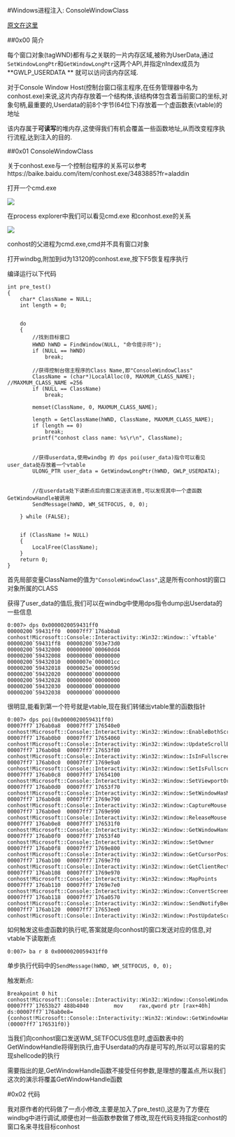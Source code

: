 #Windows进程注入:  ConsoleWindowClass

[原文在这里](https://modexp.wordpress.com/2018/09/12/process-injection-user-data/)

##0x00 简介

每个窗口对象(tagWND)都有与之关联的一片内存区域,被称为UserData,通过`SetWindowLongPtr`和`GetWindowLongPtr`这两个API,并指定nIndex成员为 **GWLP_USERDATA ** 就可以访问该内存区域.

对于Console Window Host(控制台窗口宿主程序,在任务管理器中名为conhost.exe)来说,这片内存存放着一个结构体,该结构体包含着当前窗口的坐标,对象句柄,最重要的,Userdata的前8个字节(64位下)存放着一个虚函数表(vtable)的地址

该内存属于**可读写**的堆内存,这使得我们有机会覆盖一些函数地址,从而改变程序执行流程,达到注入的目的.


##0x01 ConsoleWindowClass

关于conhost.exe与一个控制台程序的关系可以参考https://baike.baidu.com/item/conhost.exe/3483885?fr=aladdin



打开一个cmd.exe

![](https://i.imgur.com/88hvmts.png)


在process explorer中我们可以看见cmd.exe 和conhost.exe的关系

![](https://i.imgur.com/XvnaQu9.png)

conhost的父进程为cmd.exe,cmd并不具有窗口对象

打开windbg,附加到id为13120的conhost.exe,按下F5恢复程序执行


编译运行以下代码
```
int pre_test()
{
	char* ClassName = NULL;
	int length = 0;


	do
	{
		//找到目标窗口
		HWND hWND = FindWindow(NULL, "命令提示符");
		if (NULL == hWND)
			break;

		//获得控制台宿主程序的Class Name,即"ConsoleWindowClass"
		ClassName = (char*)LocalAlloc(0, MAXMUM_CLASS_NAME);  //MAXMUM_CLASS_NAME =256
		if (NULL == ClassName)
			break;

		memset(ClassName, 0, MAXMUM_CLASS_NAME);

		length = GetClassName(hWND, ClassName, MAXMUM_CLASS_NAME);
		if (length == 0)
			break;
		printf("conhost class name: %s\r\n", ClassName);


		//获得userdata,使用windbg 的 dps poi(user_data)指令可以看见user_data处存放着一个vtable
		ULONG_PTR user_data = GetWindowLongPtr(hWND, GWLP_USERDATA);


		//在userdata处下读断点后向窗口发送该消息,可以发现其中一个虚函数 GetWindowHandle被调用
		SendMessage(hWND, WM_SETFOCUS, 0, 0);

	} while (FALSE);


	if (ClassName != NULL)
	{
		LocalFree(ClassName);
	}
	return 0;
}
```
首先局部变量ClassName的值为`"ConsoleWindowClass"`,这是所有conhost的窗口对象所属的CLASS

获得了user_data的值后,我们可以在windbg中使用dps指令dump出Userdata的一些信息

```
0:007> dps 0x0000020059431ff0
00000200`59431ff0  00007ff7`176ab0a8 conhost!Microsoft::Console::Interactivity::Win32::Window::`vftable'
00000200`59431ff8  00000200`593e73d0
00000200`59432000  00000000`00060dd4
00000200`59432008  00000000`00000000
00000200`59432010  0000007e`000001cc
00000200`59432018  0000025e`0000059d
00000200`59432020  00000000`00000000
00000200`59432028  00000000`00000000
00000200`59432030  00000000`00000000
00000200`59432038  00000000`00000000

```

很明显,能看到第一个符号就是vtable,现在我们转储出vtable里的函数指针

```
0:007> dps poi(0x0000020059431ff0)
00007ff7`176ab0a8  00007ff7`176540e0 conhost!Microsoft::Console::Interactivity::Win32::Window::EnableBothScrollBars
00007ff7`176ab0b0  00007ff7`17654060 conhost!Microsoft::Console::Interactivity::Win32::Window::UpdateScrollBar
00007ff7`176ab0b8  00007ff7`17653f80 conhost!Microsoft::Console::Interactivity::Win32::Window::IsInFullscreen
00007ff7`176ab0c0  00007ff7`1769e9a0 conhost!Microsoft::Console::Interactivity::Win32::Window::SetIsFullscreen
00007ff7`176ab0c8  00007ff7`17654100 conhost!Microsoft::Console::Interactivity::Win32::Window::SetViewportOrigin
00007ff7`176ab0d0  00007ff7`17653f70 conhost!Microsoft::Console::Interactivity::Win32::Window::SetWindowHasMoved
00007ff7`176ab0d8  00007ff7`1769e790 conhost!Microsoft::Console::Interactivity::Win32::Window::CaptureMouse
00007ff7`176ab0e0  00007ff7`1769e990 conhost!Microsoft::Console::Interactivity::Win32::Window::ReleaseMouse
00007ff7`176ab0e8  00007ff7`176531f0 conhost!Microsoft::Console::Interactivity::Win32::Window::GetWindowHandle
00007ff7`176ab0f0  00007ff7`17653f40 conhost!Microsoft::Console::Interactivity::Win32::Window::SetOwner
00007ff7`176ab0f8  00007ff7`1769e800 conhost!Microsoft::Console::Interactivity::Win32::Window::GetCursorPosition
00007ff7`176ab100  00007ff7`1769e7f0 conhost!Microsoft::Console::Interactivity::Win32::Window::GetClientRectangle
00007ff7`176ab108  00007ff7`1769e970 conhost!Microsoft::Console::Interactivity::Win32::Window::MapPoints
00007ff7`176ab110  00007ff7`1769e7e0 conhost!Microsoft::Console::Interactivity::Win32::Window::ConvertScreenToClient
00007ff7`176ab118  00007ff7`176a0570 conhost!Microsoft::Console::Interactivity::Win32::Window::SendNotifyBeep
00007ff7`176ab120  00007ff7`17653ee0 conhost!Microsoft::Console::Interactivity::Win32::Window::PostUpdateScrollBars

```


如何触发这些虚函数的执行呢,答案就是向conhost的窗口发送对应的信息,对vtable下读取断点
```
0:007> ba r 8 0x0000020059431ff0
```

单步执行代码中的`SendMessage(hWND, WM_SETFOCUS, 0, 0);`

触发断点:

```
Breakpoint 0 hit
conhost!Microsoft::Console::Interactivity::Win32::Window::ConsoleWindowProc+0x777:
00007ff7`17653b27 488b4040        mov     rax,qword ptr [rax+40h] ds:00007ff7`176ab0e8={conhost!Microsoft::Console::Interactivity::Win32::Window::GetWindowHandle (00007ff7`176531f0)}
```

当我们向conhost窗口发送WM_SETFOCUS信息时,虚函数表中的GetWindowHandle将得到执行,由于Userdata的内存是可写的,所以可以容易的实现shellcode的执行


需要指出的是,GetWindowHandle函数不接受任何参数,是理想的覆盖点,所以我们这次的演示将覆盖GetWindowHandle函数

#0x02 代码

我对原作者的代码做了一点小修改,主要是加入了pre_test(),这是为了方便在windbg中进行调试,顺便也对一些函数参数做了修改,现在代码支持指定conhost的窗口名来寻找目标conhost

